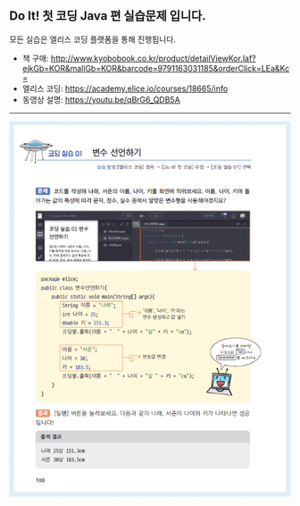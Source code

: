 ## Do It! 첫 코딩 Java 편 실습문제 입니다.

모든 실습은 엘리스 코딩 플랫폼을 통해 진행됩니다.

- 책 구매: http://www.kyobobook.co.kr/product/detailViewKor.laf?ejkGb=KOR&mallGb=KOR&barcode=9791163031185&orderClick=LEa&Kc=
- 엘리스 코딩: https://academy.elice.io/courses/18665/info
- 동영상 설명: https://youtu.be/qBrG6_QDB5A

---

![코딩실습01](코딩실습01.png)
